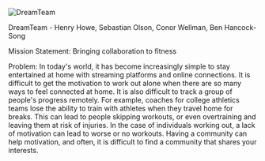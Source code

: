 ![DreamTeam](https://github.com/cp274-b4/dreamteam/assets/117794122/92ddb7a4-b50b-4adf-ae21-0f3359b1a1e4)

DreamTeam - Henry Howe, Sebastian Olson, Conor Wellman, Ben Hancock-Song

Mission Statement:
Bringing collaboration to fitness

Problem: In today's world, it has become increasingly simple to stay entertained at home with streaming platforms and online connections.  It is difficult to get the motivation to work out alone when there are so many ways to feel connected at home. It is also difficult to track a group of people's progress remotely. For example, coaches for college athletics teams lose the ability to train with athletes when they travel home for breaks. This can lead to people skipping workouts, or even overtraining and leaving them at risk of injuries. In the case of individuals working out, a lack of motivation can lead to worse or no workouts. Having a community can help motivation, and often, it is difficult to find a community that shares your interests.

